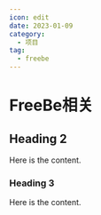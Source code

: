 ```yaml
---
icon: edit
date: 2023-01-09
category:
  - 项目
tag:
  - freebe
---
```


# FreeBe相关

## Heading 2

Here is the content.

### Heading 3

Here is the content.
